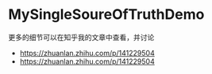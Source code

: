# MySingleSoureOfTruthDemo
更多的细节可以在知乎我的文章中查看，并讨论
- https://zhuanlan.zhihu.com/p/141229504
- https://zhuanlan.zhihu.com/p/141229504
